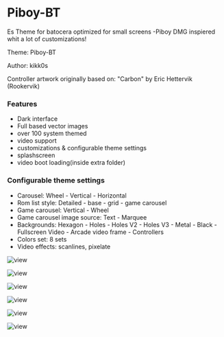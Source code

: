 # Piboy-BT

Es Theme for batocera optimized for small screens -Piboy DMG inspiered whit a lot of customizations!

Theme: Piboy-BT

Author: kikk0s

Controller artwork originally based on: "Carbon" by Eric Hettervik (Rookervik)


### Features

* Dark interface
* Full based vector images
* over 100 system themed
* video support
* customizations & configurable theme settings
* splashscreen
* video boot loading(inside extra folder)



### Configurable theme settings

* Carousel: Wheel - Vertical - Horizontal
* Rom list style: Detailed - base - grid - game carousel
* Game carousel: Vertical - Wheel
* Game carousel image source: Text - Marquee
* Backgrounds: Hexagon - Holes - Holes V2 - Holes V3 - Metal - Black - Fullscreen Video - Arcade video frame - Controllers
* Colors set: 8 sets
* Video effects: scanlines, pixelate




![view](https://i.imgur.com/pPglGxv.png)

![view](https://i.imgur.com/mH2tgjr.png)

![view](https://i.imgur.com/3inJM8h.png)

![view](https://i.imgur.com/wruCgwp.png)

![view](https://i.imgur.com/iAfB5QA.png)

![view](https://i.imgur.com/W5RljO4.png)


